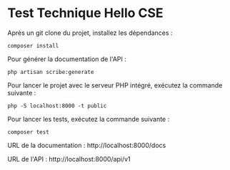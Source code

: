 # Test Technique Hello CSE

Après un git clone du projet, installez les dépendances :
```
composer install
```

Pour générer la documentation de l'API :
```
php artisan scribe:generate
```

Pour lancer le projet avec le serveur PHP intégré, exécutez la commande suivante :
```
php -S localhost:8000 -t public
```

Pour lancer les tests, exécutez la commande suivante :
```
composer test
```

URL de la documentation : http://localhost:8000/docs

URL de l'API : http://localhost:8000/api/v1
